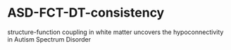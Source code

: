 # ASD-FCT-DT-consistency
structure-function coupling in white matter uncovers the hypoconnectivity in Autism Spectrum Disorder
